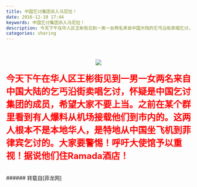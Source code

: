 ```yaml
---
title: 中国乞讨集团杀入马尼拉！
date: 2016-12-10 17:44
keywords: 中国乞讨集团杀入马尼拉！
description: 今天下午在华人区王彬街见到一男一女两名来自中国大陆的乞丐沿街卖唱乞讨，怀疑是中国乞讨集团的成员，希望大家不要上当。之前在某个群里看到有人爆料从机场接载他们到市内的。这两人根本不是本地华人，是特地从中国坐飞机到菲律宾乞讨的。大家要警惕！呼吁大使馆予以重视！据说他们住Ramada酒店！
categories: sharing
---
```

<td class="t_f" id="postmessage_440623">

<br/>
<br/>
<div align="center">

<img aid="449474" data-cf-modified-07a557e79db4401a7853cfe9-="" file="data/attachment/forum/201612/10/174109a8x2x3gua43px8dd.jpg.thumb.jpg" id="aimg_449474" inpost="1" onclick="" onmouseover="" src="http://www.flw.ph/data/attachment/forum/201612/10/174109a8x2x3gua43px8dd.jpg" style="cursor:pointer" zoomfile="data/attachment/forum/201612/10/174109a8x2x3gua43px8dd.jpg"/>


</div><br/>
<div align="left"><font size="5"><font color="#ff0000"><strong>今天下午在华人区王彬街见到一男一女两名来自中国大陆的乞丐沿街卖唱乞讨，怀疑是中国乞讨集团的成员，希望大家不要上当。之前在某个群里看到有人爆料从机场接载他们到市内的。这两人根本不是本地华人，是特地从中国坐飞机到菲律宾乞讨的。大家要警惕！呼吁大使馆予以重视！据说他们住Ramada酒店！</strong></font></font></div><br/>
<br/>
</td>
###### 转载自[菲龙网]